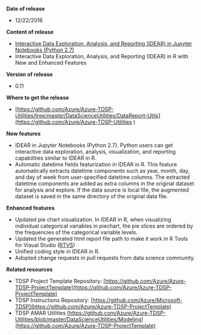 **Date of release**

* 12/22/2016

**Content of release**

* [Interactive Data Exploration, Analysis, and Reporting (IDEAR) in Jupyter Notebooks (Python 2.7)](../DataScienceUtilities/DataReport-Utils/Python2)
* Interactive Data Exploration, Analysis, and Reporting (IDEAR) in R with New and Enhanced Features

**Version of release**

* 0.11

**Where to get the release**

* [https://github.com/Azure/Azure-TDSP-Utilities/tree/master/DataScienceUtilities/DataReport-Utils](https://github.com/Azure/Azure-TDSP-Utilities )

**New features**

* IDEAR in Jupyter Notebooks (Python 2.7). Python users can get interactive data exploration, analysis, visualization, and reporting capabilities similar to IDEAR in R. 
* Automatic datetime fields featurization in IDEAR in R. This feature automatically extracts datetime components such as year, month, day, and day of week from user-specified datetime columns. The extracted datetime components are added as extra columns in the original dataset for analysis and explore. If the data source is local file, the augmented dataset is saved in the same directory of the original data file.

**Enhanced features**

* Updated pie chart visualization. In IDEAR in R, when visualizing individual categorical variables in piechart, the pie slices are ordered by the frequencies of the categorical variable levels.
* Updated the generated html report file path to make it work in R Tools for Visual Studio ([RTVS](http://microsoft.github.io/RTVS-docs/))
* Unified coding style in IDEAR in R.
* Adopted change requests in pull requests from data science community.

**Related resources**

* TDSP Project Template Repository:
[https://github.com/Azure/Azure-TDSP-ProjectTemplate](https://github.com/Azure/Azure-TDSP-ProjectTemplate)
* TDSP Instructions Repository:
[https://github.com/Azure/Microsoft-TDSP](https://github.com/Azure/Azure-TDSP-ProjectTemplate)
* TDSP AMAR Utilities 
[https://github.com/Azure/Azure-TDSP-Utilities/blob/master/DataScienceUtilities/Modeling](https://github.com/Azure/Azure-TDSP-ProjectTemplate)

